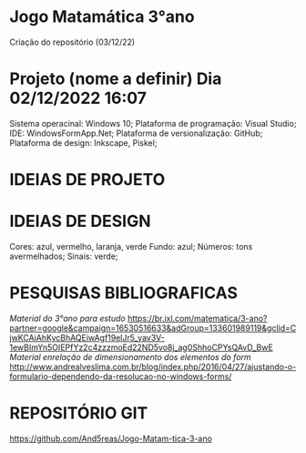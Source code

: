 # Jogo Matamática 3°ano
Criação do repositório (03/12/22)

Projeto (nome a definir)
Dia 02/12/2022 16:07
==============================================
Sistema operacinal: Windows 10;
Plataforma de programação: Visual Studio;
IDE: WindowsFormApp.Net;
Plataforma de versionalização: GitHub;
Plataforma de design: Inkscape, Piskel;

IDEIAS DE PROJETO
==============================================


IDEIAS DE DESIGN
==============================================
Cores: azul, vermelho, laranja, verde
Fundo: azul;
Números: tons avermelhados;
Sinais: verde;



PESQUISAS BIBLIOGRAFICAS
==============================================
*Material do 3°ano para estudo*
https://br.ixl.com/matematica/3-ano?partner=google&campaign=16530516633&adGroup=133601989119&gclid=CjwKCAiAhKycBhAQEiwAgf19elJr5_yav3V-1ewBImYn5OIEPfYz2c4zzzmoEd22ND5vo8j_ag0ShhoCPYsQAvD_BwE
*Material enrelação de dimensionamento dos elementos do form*
http://www.andrealveslima.com.br/blog/index.php/2016/04/27/ajustando-o-formulario-dependendo-da-resolucao-no-windows-forms/

REPOSITÓRIO GIT
==============================================
https://github.com/And5reas/Jogo-Matam-tica-3-ano

